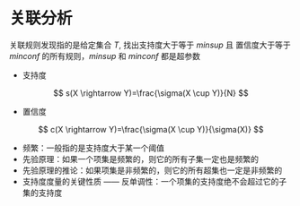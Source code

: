 # 关联分析

关联规则发现指的是给定集合 $T$, 找出支持度大于等于 $minsup$ 且 置信度大于等于 $minconf$ 的所有规则，$minsup$ 和 $minconf$ 都是超参数

* 支持度

$$
s(X \rightarrow Y)=\frac{\sigma(X \cup Y)}{N}
$$

* 置信度

$$
c(X \rightarrow Y)=\frac{\sigma(X \cup Y)}{\sigma(X)}
$$

* 频繁：一般指的是支持度大于某一个阈值
* 先验原理：如果一个项集是频繁的，则它的所有子集一定也是频繁的
* 先验原理的推论：如果项集是非频繁的，则它的所有超集也一定是非频繁的
* 支持度度量的关键性质 —— 反单调性：一个项集的支持度绝不会超过它的子集的支持度

